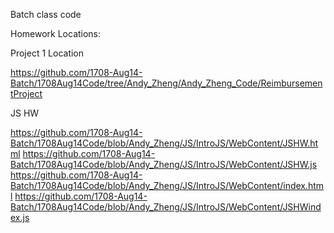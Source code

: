 Batch class code

Homework Locations:

Project 1 Location

https://github.com/1708-Aug14-Batch/1708Aug14Code/tree/Andy_Zheng/Andy_Zheng_Code/ReimbursementProject

JS HW

https://github.com/1708-Aug14-Batch/1708Aug14Code/blob/Andy_Zheng/JS/IntroJS/WebContent/JSHW.html
https://github.com/1708-Aug14-Batch/1708Aug14Code/blob/Andy_Zheng/JS/IntroJS/WebContent/JSHW.js
https://github.com/1708-Aug14-Batch/1708Aug14Code/blob/Andy_Zheng/JS/IntroJS/WebContent/index.html
https://github.com/1708-Aug14-Batch/1708Aug14Code/blob/Andy_Zheng/JS/IntroJS/WebContent/JSHWindex.js
